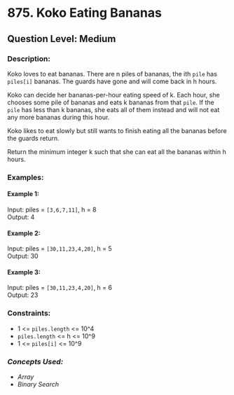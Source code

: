 # 875. Koko Eating Bananas
## Question Level: Medium
### Description:
Koko loves to eat bananas. There are n piles of bananas, the ith `pile` has `piles[i]` bananas. The guards have gone and will come back in h hours.

Koko can decide her bananas-per-hour eating speed of k. Each hour, she chooses some pile of bananas and eats k bananas from that `pile`. If the `pile` has less than k bananas, she eats all of them instead and will not eat any more bananas during this hour.

Koko likes to eat slowly but still wants to finish eating all the bananas before the guards return.

Return the minimum integer k such that she can eat all the bananas within h hours.

### Examples:
#### Example 1:

Input: piles = `[3,6,7,11]`, h = 8  
Output: 4
#### Example 2:

Input: piles = `[30,11,23,4,20]`, h = 5  
Output: 30
#### Example 3:

Input: piles = `[30,11,23,4,20]`, h = 6  
Output: 23

### Constraints:

- 1 <= `piles.length` <= 10^4
- `piles.length` <= h <= 10^9
- 1 <= `piles[i]` <= 10^9

### <i>Concepts Used:
- Array
- Binary Search</i>